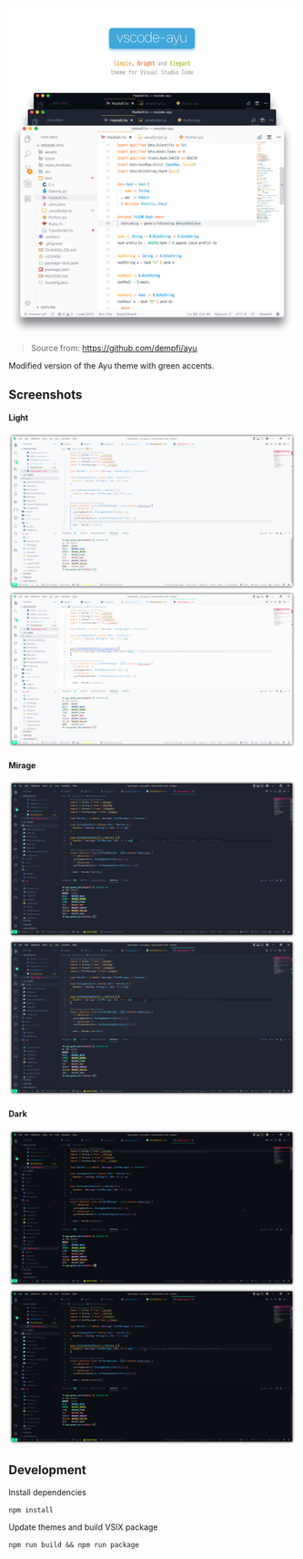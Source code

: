 ![vscode-ayu](assets/header.png)

> Source from: https://github.com/dempfi/ayu

Modified version of the Ayu theme with green accents.
## Screenshots

#### Light
![Light](assets/light.png)
![Light Bordered](assets/light-bordered.png)

#### Mirage
![Mirage](assets/mirage.png)
![Mirage Bordered](assets/mirage-bordered.png)

#### Dark
![Dark](assets/dark.png)
![Dark Bordered](assets/dark-bordered.png)

## Development

Install dependencies
```shell
npm install
```

Update themes and build VSIX package
```shell
npm run build && npm run package
```
